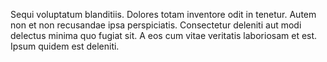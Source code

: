 Sequi voluptatum blanditiis. Dolores totam inventore odit in tenetur. Autem non et non recusandae ipsa perspiciatis. Consectetur deleniti aut modi delectus minima quo fugiat sit. A eos cum vitae veritatis laboriosam et est. Ipsum quidem est deleniti.